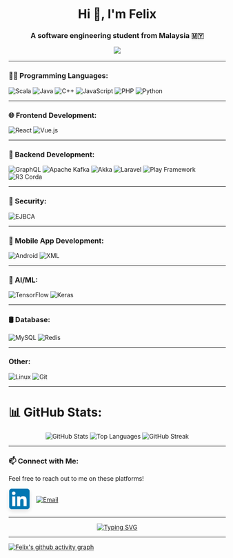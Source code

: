 <h1 align="center">Hi 👋, I'm Felix</h1>
<h3 align="center">A software engineering student from Malaysia 🇲🇾</h3>

<div align="center">
  <img src="https://user-images.githubusercontent.com/22107794/139580686-887df369-edb8-4bc8-b607-4fbf6d7e4866.gif">
</div>

---

### 👨‍💻 Programming Languages:

![Scala](https://img.shields.io/badge/scala-%23DC322F.svg?style=for-the-badge&logo=scala&logoColor=white)
![Java](https://img.shields.io/badge/java-%23ED8B00.svg?style=for-the-badge&logo=openjdk&logoColor=white)
![C++](https://img.shields.io/badge/c++-%2300599C.svg?style=for-the-badge&logo=c%2B%2B&logoColor=white)
![JavaScript](https://img.shields.io/badge/javascript-%23323330.svg?style=for-the-badge&logo=javascript&logoColor=%23F7DF1E)
![PHP](https://img.shields.io/badge/php-%23777BB4.svg?style=for-the-badge&logo=php&logoColor=white)
![Python](https://img.shields.io/badge/python-3670A0?style=for-the-badge&logo=python&logoColor=ffdd54)

---

### 🌐 Frontend Development:

![React](https://img.shields.io/badge/react-%2320232a.svg?style=for-the-badge&logo=react&logoColor=%2361DAFB)
![Vue.js](https://img.shields.io/badge/vuejs-%2335495e.svg?style=for-the-badge&logo=vuedotjs&logoColor=%234FC08D)
<!-- Add other frontend technologies/badges here -->

---

### 🚀 Backend Development:

![GraphQL](https://img.shields.io/badge/-GraphQL-E10098?style=for-the-badge&logo=graphql&logoColor=white)
![Apache Kafka](https://img.shields.io/badge/Apache%20Kafka-000?style=for-the-badge&logo=apachekafka)
![Akka](https://img.shields.io/badge/Akka-87CEEB?style=for-the-badge&logoColor=black)
![Laravel](https://img.shields.io/badge/laravel-%23FF2D20.svg?style=for-the-badge&logo=laravel&logoColor=white)
![Play Framework](https://img.shields.io/badge/Play_Framework-84BD3F?style=for-the-badge&logo=play-framework&logoColor=white)
![R3 Corda](https://img.shields.io/badge/R3_Corda-EC1D24?style=for-the-badge&logo=corda&logoColor=white)

---

### 🔐 Security:

![EJBCA](https://img.shields.io/badge/EJBCA-004880?style=for-the-badge&logo=security&logoColor=white)

---

### 📱 Mobile App Development:

![Android](https://img.shields.io/badge/Android-3DDC84?style=for-the-badge&logo=android&logoColor=white)
![XML](https://img.shields.io/badge/XML-%23e34c26.svg?style=for-the-badge&logo=xml&logoColor=white)

---

### 🧠 AI/ML:

![TensorFlow](https://img.shields.io/badge/TensorFlow-%23FF6F00.svg?style=for-the-badge&logo=TensorFlow&logoColor=white)
![Keras](https://img.shields.io/badge/Keras-%23D00000.svg?style=for-the-badge&logo=Keras&logoColor=white)
<!-- Add other AI/ML technologies/badges here -->

---

### 🛢️ Database:

![MySQL](https://img.shields.io/badge/mysql-%2300f.svg?style=for-the-badge&logo=mysql&logoColor=white)
![Redis](https://img.shields.io/badge/redis-%23DD0031.svg?style=for-the-badge&logo=redis&logoColor=white)
<!-- Add other database technologies/badges here -->

---

### Other:

![Linux](https://img.shields.io/badge/Linux-FCC624?style=for-the-badge&logo=linux&logoColor=black)
![Git](https://img.shields.io/badge/git-%23F05033.svg?style=for-the-badge&logo=git&logoColor=white)
<!-- Add other technologies/badges here -->

---

# 📊 GitHub Stats:

<p align="center">
  <img src="https://github-readme-stats.vercel.app/api?username=felixkeng&show_icons=true&theme=dark" alt="GitHub Stats" />
  <img src="https://github-readme-stats.vercel.app/api/top-langs/?username=felixkeng&layout=compact&theme=dark" alt="Top Languages" />
  <img src="https://github-readme-streak-stats.herokuapp.com/?user=felixkeng&theme=dark" alt="GitHub Streak" />
</p>

---

### 📫 Connect with Me:
Feel free to reach out to me on these platforms!

<p align="left">
    <a href="https://www.linkedin.com/in/abdul-Felix-b33ab7229/" target="_blank" rel="noreferrer" style="display: inline-block; vertical-align: middle;">
        <img src="https://raw.githubusercontent.com/devicons/devicon/master/icons/linkedin/linkedin-original.svg" alt="linkedin" width="50" height="50" style="border-radius: 10px; box-shadow: 0 4px 8px rgba(0,0,0,0.1); margin-right: 10px;"/>
    </a>
    <a href="mailto:abdhalim.work@gmail.com" target="_blank" style="display: inline-block; vertical-align: middle;">
        <img src="https://img.shields.io/badge/Email-D14836?style=for-the-badge&logo=gmail&logoColor=white" height="40" alt="Email"/>
    </a>
</p>

---

<p align="center">
    <a href="https://git.io/typing-svg"><img src="https://readme-typing-svg.herokuapp.com?font=Fira+Code&size=25&duration=4000&pause=500&color=B7F734&width=435&lines=Thank+you+for+visiting...;Lets+connect+and+code!" alt="Typing SVG" /></a>
</p>

---

[![Felix's github activity graph](https://github-readme-activity-graph.vercel.app/graph?username=felixkeng&theme=react-dark)](https://github.com/ashutosh00710/github-readme-activity-graph)
